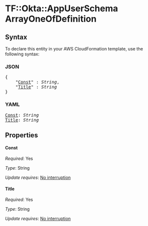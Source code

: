 # TF::Okta::AppUserSchema ArrayOneOfDefinition

## Syntax

To declare this entity in your AWS CloudFormation template, use the following syntax:

### JSON

<pre>
{
    "<a href="#const" title="Const">Const</a>" : <i>String</i>,
    "<a href="#title" title="Title">Title</a>" : <i>String</i>
}
</pre>

### YAML

<pre>
<a href="#const" title="Const">Const</a>: <i>String</i>
<a href="#title" title="Title">Title</a>: <i>String</i>
</pre>

## Properties

#### Const

_Required_: Yes

_Type_: String

_Update requires_: [No interruption](https://docs.aws.amazon.com/AWSCloudFormation/latest/UserGuide/using-cfn-updating-stacks-update-behaviors.html#update-no-interrupt)

#### Title

_Required_: Yes

_Type_: String

_Update requires_: [No interruption](https://docs.aws.amazon.com/AWSCloudFormation/latest/UserGuide/using-cfn-updating-stacks-update-behaviors.html#update-no-interrupt)

